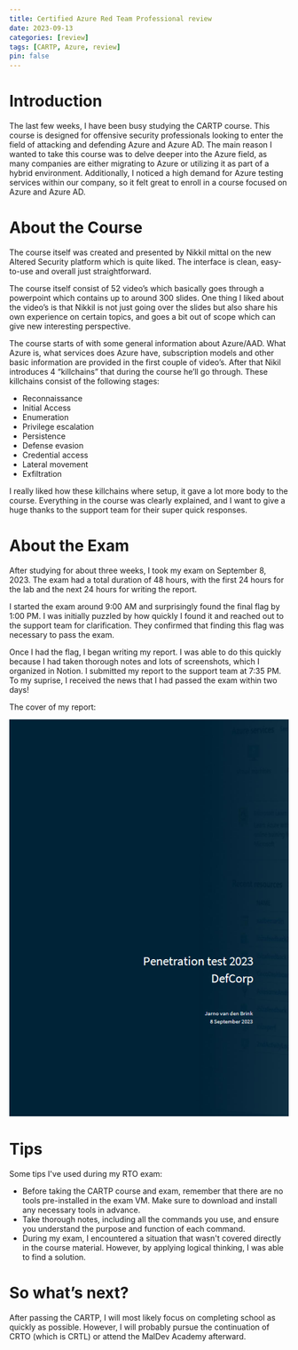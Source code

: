 ```yaml
---
title: Certified Azure Red Team Professional review
date: 2023-09-13
categories: [review]
tags: [CARTP, Azure, review]
pin: false
---
```


# Introduction
The last few weeks, I have been busy studying the CARTP course. This course is designed for offensive security professionals looking to enter the field of attacking and defending Azure and Azure AD. The main reason I wanted to take this course was to delve deeper into the Azure field, as many companies are either migrating to Azure or utilizing it as part of a hybrid environment. Additionally, I noticed a high demand for Azure testing services within our company, so it felt great to enroll in a course focused on Azure and Azure AD.

# About the Course
The course itself was created and presented by Nikkil mittal on the new Altered Security platform which is quite liked. The interface is clean, easy-to-use and overall just straightforward.

The course itself consist of 52 video’s which basically goes through a powerpoint which contains up to around 300 slides. One thing I liked about the video’s is that Nikkil is not just going over the slides but also share his own experience on certain topics, and goes a bit out of scope which can give new interesting perspective.

The course starts of with some general information about Azure/AAD. What Azure is, what services does Azure have, subscription models and other basic information are provided in the first couple of video’s. After that Nikil introduces 4 “killchains” that during the course he’ll go through. These killchains consist of the following stages:
- Reconnaissance
- Initial Access
- Enumeration
- Privilege escalation
- Persistence
- Defense evasion
- Credential access
- Lateral movement
- Exfiltration
  
I really liked how these killchains where setup, it gave a lot more body to the course. Everything in the course was clearly explained, and I want to give a huge thanks to the support team for their super quick responses.

# About the Exam
After studying for about three weeks, I took my exam on September 8, 2023. The exam had a total duration of 48 hours, with the first 24 hours for the lab and the next 24 hours for writing the report.

I started the exam around 9:00 AM and surprisingly found the final flag by 1:00 PM. I was initially puzzled by how quickly I found it and reached out to the support team for clarification. They confirmed that finding this flag was necessary to pass the exam.

Once I had the flag, I began writing my report. I was able to do this quickly because I had taken thorough notes and lots of screenshots, which I organized in Notion. I submitted my report to the support team at 7:35 PM. To my suprise, I received the news that I had passed the exam within two days!

The cover of my report:

![_install](/assets/img/CARTP-review/report_cartp.png)
# Tips
Some tips I've used during my RTO exam:
- Before taking the CARTP course and exam, remember that there are no tools pre-installed in the exam VM. Make sure to download and install any necessary tools in advance.
- Take thorough notes, including all the commands you use, and ensure you understand the purpose and function of each command.
- During my exam, I encountered a situation that wasn't covered directly in the course material. However, by applying logical thinking, I was able to find a solution.

# So what’s next?
After passing the CARTP, I will most likely focus on completing school as quickly as possible. However, I will probably pursue the continuation of CRTO (which is CRTL) or attend the MalDev Academy afterward.
